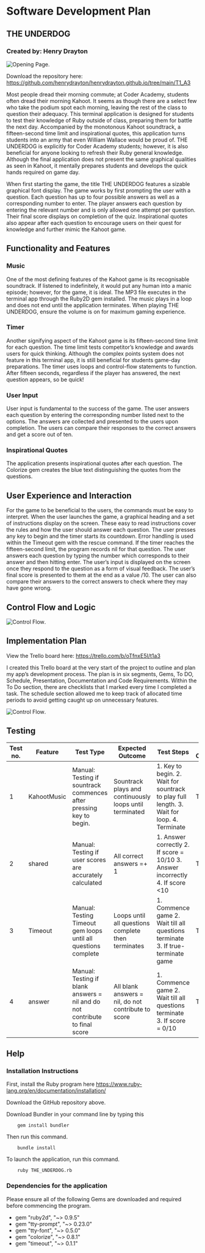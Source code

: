 # Software Development Plan

## THE UNDERDOG 
###  Created by: Henry Drayton

![Opening Page](./docs/header.png "Opening Page").

Download the repository here: https://github.com/henrydrayton/henrydrayton.github.io/tree/main/T1_A3

Most people dread their morning commute; at Coder Academy, students often dread their morning Kahoot. It seems as though there are a select few who take the podium spot each morning, leaving the rest of the class to question their adequacy. This terminal application is designed for students to test their knowledge of Ruby outside of class, preparing them for battle the next day. Accompanied by the monotonous Kahoot soundtrack, a fifteen-second time limit and inspirational quotes, this application turns students into an army that even William Wallace would be proud of. THE UNDERDOG is explicitly for Coder Academy students; however, it is also beneficial for anyone looking to refresh their Ruby general knowledge. Although the final application does not present the same graphical qualities as seen in Kahoot, it mentally prepares students and develops the quick hands required on game day. 

When first starting the game, the title THE UNDERDOG  features a sizable graphical font display. The game works by first prompting the user with a question. Each question has up to four possible answers as well as a corresponding number to enter. The player answers each question by entering the relevant number and is only allowed one attempt per question. Their final score displays on completion of the quiz. Inspirational quotes also appear after each question to encourage users on their quest for knowledge and further mimic the Kahoot game.

## Functionality and Features

### Music 
One of the most defining features of the Kahoot game is its recognisable soundtrack. If listened to indefinitely, it would put any human into a manic episode; however, for the game, it is ideal. The MP3 file executes in the terminal app through the Ruby2D gem installed. The music plays in a loop and does not end until the application terminates. When playing THE UNDERDOG, ensure the volume is on for maximum gaming experience. 

### Timer
Another signifying aspect of the Kahoot game is its fifteen-second time limit for each question. The time limit tests competitor’s knowledge and awards users for quick thinking. Although the complex points system does not feature in this terminal app, it is still beneficial for students game-day preparations. The timer uses loops and control-flow statements to function. After fifteen seconds, regardless if the player has answered, the next question appears, so be quick!


### User Input
User input is fundamental to the success of the game. The user answers each question by entering the corresponding number listed next to the options. The answers are collected and presented to the users upon completion. The users can compare their responses to the correct answers and get a score out of ten. 


### Inspirational Quotes
The application presents inspirational quotes after each question. The Colorize gem creates the blue text distinguishing the quotes from the questions. 

## User Experience and Interaction

For the game to be beneficial to the users, the commands must be easy to interpret. When the user launches the game, a graphical heading and a set of instructions display on the screen. These easy to read instructions cover the rules and how the user should answer each question. The user presses any key to begin and the timer starts its countdown. Error handling is used within the Timeout gem with the rescue command. If the timer reaches the fifteen-second limit, the program records nil for that question. The user answers each question by typing the number which corresponds to their answer and then hitting enter. The user’s input is displayed on the screen once they respond to the question as a form of visual feedback. The user’s final score is presented to them at the end as a value /10. The user can also compare their answers to the correct answers to check where they may have gone wrong. 

## Control Flow and Logic

![Control Flow](./docs/control_flow.png "Control Flow").

 ## Implementation Plan 

View the Trello board here: https://trello.com/b/oTfnxE5I/t1a3

I created this Trello board at the very start of the project to outline and plan my app’s development process. The plan is in six segments, Gems, To DO, Schedule, Presentation, Documentation and Code Requirements. Within the To Do section, there are checklists that I marked every time I completed a task. The schedule section allowed me to keep track of allocated time periods to avoid getting caught up on unnecessary features.

 ![Control Flow](./docs/trello.png "Control Flow").

## Testing

| Test no.      | Feature |        Test Type       |  Expected Outcome  | Test Steps |      Actual Outcome  | 
| ----------- | ----------- | ----------|-----------|----------|--------|
| 1     | KahootMusic      |    Manual: Testing if sountrack commences after pressing key to begin.        |        Sountrack plays and continuously loops until terminated   |     1. Key to begin. 2. Wait for sountrack to play full length. 3. Wait for loop. 4. Terminate     | TRUE
| 2   |shared       |  Manual: Testing if user scores are accurately calculated      |  All correct answers =+ 1         |    1. Answer correctly 2. If score = 10/10 3. Answer incorrectly 4. If score <10      |TRUE
| 3    | Timeout       |  Manual: Testing Timeout gem loops until all questions complete            |  Loops until all questions complete then terminates         |   1. Commence game 2. Wait till all questions terminate 3. If true- terminate game       |TRUE
| 4   | answer        |  Manual: Testing if blank answers = nil and do not contribute to final score         |  All blank answers = nil, do not contribute to score         |    1. Commence game 2. Wait till all questions terminate 3. If score = 0/10      |TRUE

 ## Help


### Installation Instructions

First, install the Ruby program here https://www.ruby-lang.org/en/documentation/installation/

Download the GitHub repository above. 

Download Bundler in your command line by typing this 

        gem install bundler     

Then run this command. 

        bundle install

To launch the application, run this command. 

        ruby THE_UNDERDOG.rb

### Dependencies for the application
Please ensure all of the following Gems are downloaded and required before commencing the program. 
<ul>

<li> gem "ruby2d", "~> 0.9.5" </li>
<li> gem "tty-prompt", "~> 0.23.0" </li>
<li> gem "tty-font", "~> 0.5.0" </li>
<li> gem "colorize", "~> 0.8.1" </li>
<li> gem "timeout", "~> 0.1.1" </li>

</ul>